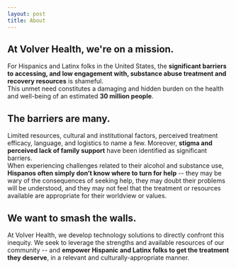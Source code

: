 ```yaml
---
layout: post
title: About
---
```


## At Volver Health, we're on a mission.

For Hispanics and Latinx folks in the United States, the **significant barriers to accessing, and low engagement with, substance abuse treatment and recovery resources** is shameful.
</br>
This unmet need constitutes a damaging and hidden burden on the health and well-being of an estimated **30 million people**.

## The barriers are many.

Limited resources, cultural and institutional factors, perceived treatment efficacy, language, and logistics to name a few. Moreover, **stigma and perceived lack of family support** have been identified as significant barriers.
</br>
When experiencing challenges related to their alcohol and substance use, **Hispanos often simply don’t know where to turn for help** -- they may be wary of the consequences of seeking help, they may doubt their problems will be understood, and they may not feel that the treatment or resources available are appropriate for their worldview or values.

## We want to smash the walls.

At Volver Health, we develop technology solutions to directly confront this inequity. We seek to leverage the strengths and available resources of our community -- and **empower Hispanic and Latinx folks to get the treatment they deserve**, in a relevant and culturally-appropriate manner.